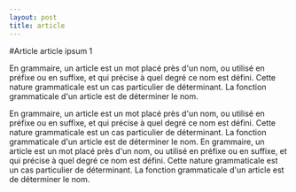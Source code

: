 ```yaml
---
layout: post
title: article
---
```


#Article article ipsum 1

En grammaire, un article est un mot placé près d'un nom, ou utilisé en préfixe ou en suffixe, et qui précise à quel degré ce nom est défini. Cette nature grammaticale est un cas particulier de déterminant. La fonction grammaticale d'un article est de déterminer le nom.

En grammaire, un article est un mot placé près d'un nom, ou utilisé en préfixe ou en suffixe, et qui précise à quel degré ce nom est défini. Cette nature grammaticale est un cas particulier de déterminant. La fonction grammaticale d'un article est de déterminer le nom.
En grammaire, un article est un mot placé près d'un nom, ou utilisé en préfixe ou en suffixe, et qui précise à quel degré ce nom est défini. Cette nature grammaticale est un cas particulier de déterminant. La fonction grammaticale d'un article est de déterminer le nom.
